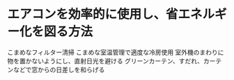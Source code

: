 # エアコンを効率的に使用し、省エネルギー化を図る方法
 こまめなフィルター清掃
 こまめな室温管理で適度な冷房使用
 室外機のまわりに物を置かないようにし、直射日光を避ける
 グリーンカーテン、すだれ、カーテンなどで窓からの日差しを和らげる
